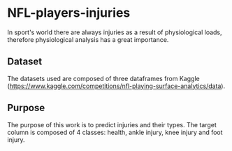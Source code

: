 # NFL-players-injuries 
In sport's world there are always injuries as a result of physiological loads, therefore physiological analysis has a great importance.
## Dataset

The datasets used are composed of three dataframes from Kaggle (https://www.kaggle.com/competitions/nfl-playing-surface-analytics/data).
## Purpose
The purpose of this work is to predict injuries and their types.
The target column is composed of 4 classes: health, ankle injury, knee injury and foot injury.

